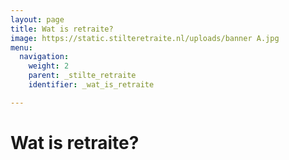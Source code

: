 ```yaml
---
layout: page
title: Wat is retraite?
image: https://static.stilteretraite.nl/uploads/banner A.jpg
menu:
  navigation:
    weight: 2
    parent: _stilte_retraite
    identifier: _wat_is_retraite

---
```

# Wat is retraite?